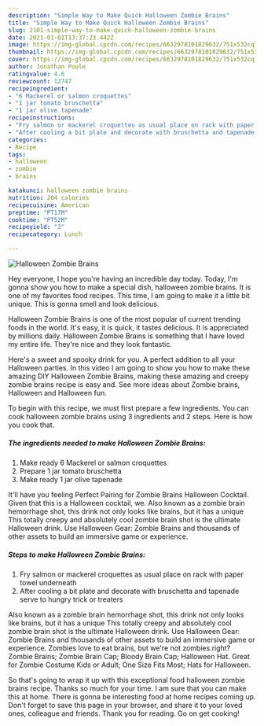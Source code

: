 ```yaml
---
description: "Simple Way to Make Quick Halloween Zombie Brains"
title: "Simple Way to Make Quick Halloween Zombie Brains"
slug: 2101-simple-way-to-make-quick-halloween-zombie-brains
date: 2021-01-01T13:37:23.442Z
image: https://img-global.cpcdn.com/recipes/6632978101829632/751x532cq70/halloween-zombie-brains-recipe-main-photo.jpg
thumbnail: https://img-global.cpcdn.com/recipes/6632978101829632/751x532cq70/halloween-zombie-brains-recipe-main-photo.jpg
cover: https://img-global.cpcdn.com/recipes/6632978101829632/751x532cq70/halloween-zombie-brains-recipe-main-photo.jpg
author: Jonathan Poole
ratingvalue: 4.6
reviewcount: 12747
recipeingredient:
- "6 Mackerel or salmon croquettes"
- "1 jar tomato bruschetta"
- "1 jar olive tapenade"
recipeinstructions:
- "Fry salmon or mackerel croquettes as usual place on rack with paper towel underneath"
- "After cooling a bit plate and decorate with bruschetta and tapenade serve to hungry trick or treaters"
categories:
- Recipe
tags:
- halloween
- zombie
- brains

katakunci: halloween zombie brains 
nutrition: 204 calories
recipecuisine: American
preptime: "PT17M"
cooktime: "PT52M"
recipeyield: "3"
recipecategory: Lunch

---
```



![Halloween Zombie Brains](https://img-global.cpcdn.com/recipes/6632978101829632/751x532cq70/halloween-zombie-brains-recipe-main-photo.jpg)

Hey everyone, I hope you're having an incredible day today. Today, I'm gonna show you how to make a special dish, halloween zombie brains. It is one of my favorites food recipes. This time, I am going to make it a little bit unique. This is gonna smell and look delicious.

Halloween Zombie Brains is one of the most popular of current trending foods in the world. It's easy, it is quick, it tastes delicious. It is appreciated by millions daily. Halloween Zombie Brains is something that I have loved my entire life. They're nice and they look fantastic.

Here&#39;s a sweet and spooky drink for you. A perfect addition to all your Halloween parties. In this video I am going to show you how to make these amazing DIY Halloween Zombie Brains, making these amazing and creepy zombie brains recipe is easy and. See more ideas about Zombie brains, Halloween and Halloween fun.


To begin with this recipe, we must first prepare a few ingredients. You can cook halloween zombie brains using 3 ingredients and 2 steps. Here is how you cook that.

<!--inarticleads1-->

##### The ingredients needed to make Halloween Zombie Brains:

1. Make ready 6 Mackerel or salmon croquettes
1. Prepare 1 jar tomato bruschetta
1. Make ready 1 jar olive tapenade


It&#39;ll have you feeling Perfect Pairing for Zombie Brains Halloween Cocktail. Given that this is a Halloween cocktail, we. Also known as a zombie brain hemorrhage shot, this drink not only looks like brains, but it has a unique This totally creepy and absolutely cool zombie brain shot is the ultimate Halloween drink. Use Halloween Gear: Zombie Brains and thousands of other assets to build an immersive game or experience. 

<!--inarticleads2-->

##### Steps to make Halloween Zombie Brains:

1. Fry salmon or mackerel croquettes as usual place on rack with paper towel underneath
1. After cooling a bit plate and decorate with bruschetta and tapenade serve to hungry trick or treaters


Also known as a zombie brain hemorrhage shot, this drink not only looks like brains, but it has a unique This totally creepy and absolutely cool zombie brain shot is the ultimate Halloween drink. Use Halloween Gear: Zombie Brains and thousands of other assets to build an immersive game or experience. Zombies love to eat brains, but we&#39;re not zombies.right? Zombie Brains; Zombie Brain Cap; Bloody Brain Cap; Halloween Hat. Great for Zombie Costume Kids or Adult; One Size Fits Most; Hats for Halloween. 

So that's going to wrap it up with this exceptional food halloween zombie brains recipe. Thanks so much for your time. I am sure that you can make this at home. There is gonna be interesting food at home recipes coming up. Don't forget to save this page in your browser, and share it to your loved ones, colleague and friends. Thank you for reading. Go on get cooking!
